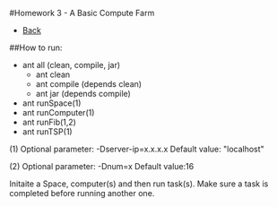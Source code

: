 #Homework 3 - A Basic Compute Farm
* [Back](https://github.com/johnolos/CS290B)


##How to run:
* ant all (clean, compile, jar)
	- ant clean
	- ant compile (depends clean)
	- ant jar (depends compile)
* ant runSpace(1)
* ant runComputer(1)
* ant runFib(1,2)
* ant runTSP(1)

(1)	Optional parameter: -Dserver-ip=x.x.x.x
Default value: "localhost"

(2)	Optional parameter: -Dnum=x
Default value:16

Initaite a Space, computer(s) and then run task(s). Make sure a task is completed before running another one.


